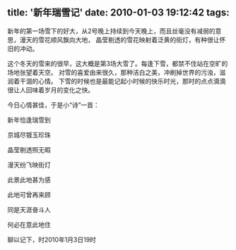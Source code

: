 title: '新年瑞雪记'
date: 2010-01-03 19:12:42
tags: 
---


						
新年的第一场雪下的好大，从2号晚上持续到今天晚上，而且丝毫没有减弱的意思，漫天的雪花顺风飘向大地，
晶莹剔透的雪花映射着泛黄的街灯，有种很让怀旧的冲动。 

这个冬天的雪来的很早，这大概是第3场大雪了。每逢下雪，都禁不住站在空旷的场地张望着天空。
对雪的喜爱由来很久，那种洁白之美，冲刷掉世界的污浊，滋润着干涸的心情。
下雪的时候也是最能记起小时候的快乐时光，那时的点点滴滴很让人回味着岁月的变化之快。

今日心情甚佳，于是小“诗”一首：

新年恰逢瑞雪到

京城尽镀玉珍珠

晶莹剔透照无暇

漫天纷飞映街灯

此景此地甚为感

此地可曾再来顾

同是天涯奋斗人

何必在意此地住


聊以记下，时2010年1月3日19时
		
		
		
		
		                                   